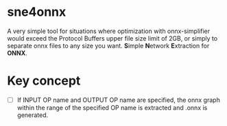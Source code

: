 # sne4onnx
A very simple tool for situations where optimization with onnx-simplifier would exceed the Protocol Buffers upper file size limit of 2GB, or simply to separate onnx files to any size you want. **S**imple **N**etwork **E**xtraction for **ONNX**.

# Key concept
- [ ] If INPUT OP name and OUTPUT OP name are specified, the onnx graph within the range of the specified OP name is extracted and .onnx is generated.
